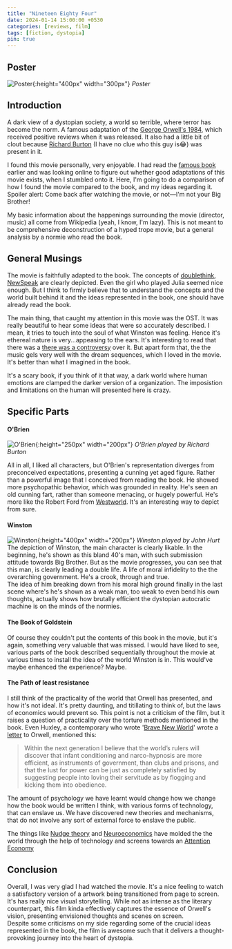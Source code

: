 ```yaml
---
title: "Nineteen Eighty Four"
date: 2024-01-14 15:00:00 +0530
categories: [reviews, film]
tags: [fiction, dystopia]
pin: true
---
```


## Poster
<!-- ![Poster](\assets\img\Ninteen_Eighty_Four.jpg){:height="400px" width="300px"} -->
<img src="{{site.baseurl | prepend: site.url}}/assets/img/1984/Ninteen_Eighty_Four.jpg" alt="Poster">{:height="400px" width="300px"}
*Poster*

## Introduction
A dark view of a dystopian society, a world so terrible, where terror has become the norm. A famous adaptation of the [George Orwell's 1984](https://en.wikipedia.org/wiki/Nineteen_Eighty-Four), which received positive reviews when it was released. It also had a little bit of clout because [Richard Burton](https://en.wikipedia.org/wiki/Richard_Burton) (I have no clue who this guy is😂) was present in it. 

I found this movie personally, very enjoyable. I had read the [famous book](https://en.wikipedia.org/wiki/Nineteen_Eighty-Four) earlier and was looking online to figure out whether good adaptations of this movie exists, when I stumbled onto it. Here, I'm going to do a comparison of how I found the movie compared to the book, and my ideas regarding it. Spoiler alert: Come back after watching the movie, or not—I'm not your Big Brother!

My basic information about the happenings surrounding the movie (director, music) all come from Wikipedia (yeah, I know, I'm lazy). This is not meant to be comprehensive deconstruction of a hyped trope movie, but a general analysis by a normie who read the book.

## General Musings
The movie is faithfully adapted to the book. The concepts of [doublethink](https://en.wikipedia.org/wiki/Doublethink), [NewSpeak](https://en.wikipedia.org/wiki/Newspeak) are clearly depicted. Even the girl who played Julia seemed nice enough. But I think to firmly believe that to understand the concepts and the world built behind it and the ideas represented in the book, one should have already read the book.

The main thing, that caught my attention in this movie was the OST. It was really beautiful to hear some ideas that were so accurately described. I mean, it tries to touch into the soul of what Winston was feeling. Hence it's ethereal nature is very...appeasing to the ears. It's interesting to read that there was a [there was a controversy](https://en.wikipedia.org/wiki/Nineteen_Eighty-Four_(1984_film)#Score_controversy) over it. But apart form that, the the music gels very well with the dream sequences, which I loved in the movie. It's better than what I imagined in the book.

It's a scary book, if you think of it that way, a dark world where human emotions are clamped the darker version of a organization. The imposistion and limitations on the human will presented here is crazy.

## Specific Parts
#### O'Brien

<img src="{{site.baseurl | prepend: site.url}}/assets/img/1984/O'Brian.jpg" alt="O'Brien">{:height="250px" width="200px"}
*O'Brien played by Richard Burton*

All in all, I liked all characters, but O'Brien's representation diverges from preconceived expectations, presenting a cunning yet aged figure. Rather than a powerful image that I conceived from reading the book. He showed more psychopathic behavior, which was grounded in reality. He's seen an old cunning fart, rather than someone menacing, or hugely powerful. He's more like the Robert Ford from [Westworld](https://www.imdb.com/title/tt0475784/). It's an interesting way to depict from sure.

#### Winston

<img src="{{site.baseurl | prepend: site.url}}/assets/img/1984/Winston.jpg" alt="Winston">{:height="400px" width="200px"}
*Winston played by John Hurt*
The depiction of Winston, the main character is clearly likable. In the beginning, he's shown as this bland 40's man, with such submission attitude towards Big Brother. But as the movie progresses, you can see that this man, is clearly leading a double life. A life of moral infidelity to the the overarching government. He's a crook, through and true.<br>
The idea of him breaking down from his moral high ground finally in the last scene where's he's shown as a weak man, too weak to even bend his own thoughts, actually shows how brutally efficient the dystopian autocratic machine is on the minds of the normies.

#### The Book of Goldstein
Of course they couldn't put the contents of this book in the movie, but it's again, something very valuable that was missed. I would have liked to see, various parts of the book described sequentially throughout the movie at various times to install the idea of the world Winston is in. This would've maybe enhanced the experience? Maybe.

#### The Path of least resistance
I still think of the practicality of the world that Orwell has presented, and how it's not ideal. It's pretty daunting, and titillating to think of, but the laws of economics would prevent so. This point is not a criticism of the film, but it raises a question of practicality over the torture methods mentioned in the book. Even Huxley, a contemporary who wrote '[Brave New World](https://www.goodreads.com/book/show/5129.Brave_New_World)' wrote a [letter](https://lettersofnote.com/2012/03/06/1984-v-brave-new-world/) to Orwell, mentioned this: 

> Within the next generation I believe that the world’s rulers will discover that infant conditioning and narco-hypnosis are more efficient, as instruments of government, than clubs and prisons, and that the lust for power can be just as completely satisfied by suggesting people into loving their servitude as by flogging and kicking them into obedience.

The amount of psychology we have learnt would change how we change how the book would be written I think, with various forms of technology, that can enslave us. We have discovered new theories and mechanisms, that do not involve any sort of external force to enslave the public.

The things like [Nudge theory](https://en.wikipedia.org/wiki/Nudge_theory) and [Neuroeconomics](https://en.wikipedia.org/wiki/Neuroeconomics) have molded the the world through the help of technology and screens towards an [Attention Economy](https://en.wikipedia.org/wiki/Attention_economy) 

## Conclusion
Overall, I was very glad I had watched the movie. It's a nice feeling to watch a satisfactory version of a artwork being transitioned from page to screen. It's has really nice visual storytelling. While not as intense as the literary counterpart, this film kinda effectively captures the essence of Orwell's vision, presenting envisioned thoughts and scenes on screen. 
<br>
Despite some criticisms on my side regarding some of the crucial ideas represented in the book, the film is awesome such that it delivers a thought-provoking journey into the heart of dystopia.





